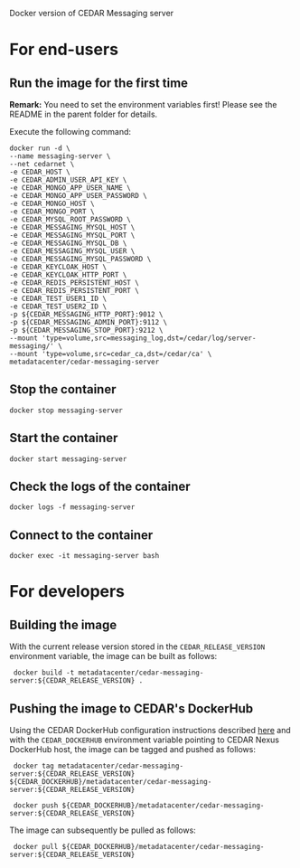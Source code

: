 Docker version of CEDAR Messaging server

# For end-users

## Run the image for the first time

**Remark:** You need to set the environment variables first! Please see the README in the parent folder for details.

Execute the following command:

````
docker run -d \
--name messaging-server \
--net cedarnet \
-e CEDAR_HOST \
-e CEDAR_ADMIN_USER_API_KEY \
-e CEDAR_MONGO_APP_USER_NAME \
-e CEDAR_MONGO_APP_USER_PASSWORD \
-e CEDAR_MONGO_HOST \
-e CEDAR_MONGO_PORT \
-e CEDAR_MYSQL_ROOT_PASSWORD \
-e CEDAR_MESSAGING_MYSQL_HOST \
-e CEDAR_MESSAGING_MYSQL_PORT \
-e CEDAR_MESSAGING_MYSQL_DB \
-e CEDAR_MESSAGING_MYSQL_USER \
-e CEDAR_MESSAGING_MYSQL_PASSWORD \
-e CEDAR_KEYCLOAK_HOST \
-e CEDAR_KEYCLOAK_HTTP_PORT \
-e CEDAR_REDIS_PERSISTENT_HOST \
-e CEDAR_REDIS_PERSISTENT_PORT \
-e CEDAR_TEST_USER1_ID \
-e CEDAR_TEST_USER2_ID \
-p ${CEDAR_MESSAGING_HTTP_PORT}:9012 \
-p ${CEDAR_MESSAGING_ADMIN_PORT}:9112 \
-p ${CEDAR_MESSAGING_STOP_PORT}:9212 \
--mount 'type=volume,src=messaging_log,dst=/cedar/log/server-messaging/' \
--mount 'type=volume,src=cedar_ca,dst=/cedar/ca' \
metadatacenter/cedar-messaging-server
````

## Stop the container

    docker stop messaging-server

## Start the container

    docker start messaging-server

## Check the logs of the container

    docker logs -f messaging-server

## Connect to the container

    docker exec -it messaging-server bash

# For developers

## Building the image

With the current release version stored in the `CEDAR_RELEASE_VERSION` environment variable, the image can be built as follows:

     docker build -t metadatacenter/cedar-messaging-server:${CEDAR_RELEASE_VERSION} .

## Pushing the image to CEDAR's DockerHub

Using the CEDAR DockerHub configuration instructions described [here](https://github.com/metadatacenter/cedar-conf/wiki/Configuring-Docker-to-use-the-CEDAR-Nexus-DockerHub) and with the `CEDAR_DOCKERHUB` environment variable pointing to CEDAR Nexus DockerHub host, the image can be tagged and pushed as follows:

     docker tag metadatacenter/cedar-messaging-server:${CEDAR_RELEASE_VERSION} ${CEDAR_DOCKERHUB}/metadatacenter/cedar-messaging-server:${CEDAR_RELEASE_VERSION}

     docker push ${CEDAR_DOCKERHUB}/metadatacenter/cedar-messaging-server:${CEDAR_RELEASE_VERSION}

The image can subsequently be pulled as follows:

     docker pull ${CEDAR_DOCKERHUB}/metadatacenter/cedar-messaging-server:${CEDAR_RELEASE_VERSION}
